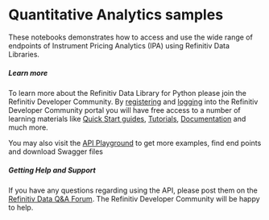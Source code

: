 # Quantitative Analytics samples

These notebooks demonstrates how to access and use the wide range of endpoints of Instrument Pricing Analytics (IPA) using Refinitiv Data Libraries.

##### Learn more

To learn more about the Refinitiv Data Library for Python please join the Refinitiv Developer Community. By [registering](https://developers.refinitiv.com/iam/register) and [logging](https://developers.refinitiv.com/content/devportal/en_us/initCookie.html) into the Refinitiv Developer Community portal you will have free access to a number of learning materials like 
 [Quick Start guides](https://developers.refinitiv.com/en/api-catalog/refinitiv-data-platform/refinitiv-data-library-for-python/quick-start), 
 [Tutorials](https://developers.refinitiv.com/en/api-catalog/refinitiv-data-platform/refinitiv-data-library-for-python/tutorials), 
 [Documentation](https://developers.refinitiv.com/en/api-catalog/refinitiv-data-platform/refinitiv-data-library-for-python/documentation)
 and much more.

You may also visit the [API Playground](https://apidocs.refinitiv.com/Apps/ApiDocs) to get more examples, find  end points and download Swagger files

##### Getting Help and Support

If you have any questions regarding using the API, please post them on 
the [Refinitiv Data Q&A Forum](https://community.developers.refinitiv.com/spaces/321/index.html). 
The Refinitiv Developer Community will be happy to help.
